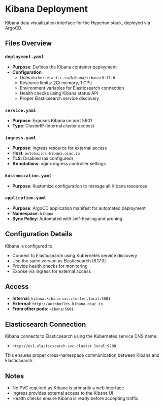 # Kibana Deployment

Kibana data visualization interface for the Hyperion stack, deployed via ArgoCD.

## Files Overview

### `deployment.yaml`
- **Purpose**: Defines the Kibana container deployment
- **Configuration**: 
  - Uses `docker.elastic.co/kibana/kibana:8.17.0`
  - Resource limits: 2Gi memory, 1 CPU
  - Environment variables for Elasticsearch connection
  - Health checks using Kibana status API
  - Proper Elasticsearch service discovery

### `service.yaml`
- **Purpose**: Exposes Kibana on port 5601
- **Type**: ClusterIP (internal cluster access)

### `ingress.yaml`
- **Purpose**: Ingress resource for external access
- **Host**: `autobuilds-kibana.oiac.io`
- **TLS**: Disabled (as configured)
- **Annotations**: nginx ingress controller settings

### `kustomization.yaml`
- **Purpose**: Kustomize configuration to manage all Kibana resources

### `application.yaml`
- **Purpose**: ArgoCD application manifest for automated deployment
- **Namespace**: `kibana`
- **Sync Policy**: Automated with self-healing and pruning

## Configuration Details

Kibana is configured to:
- Connect to Elasticsearch using Kubernetes service discovery
- Use the same version as Elasticsearch (8.17.0)
- Provide health checks for monitoring
- Expose via ingress for external access

## Access

- **Internal**: `kibana.kibana.svc.cluster.local:5601`
- **External**: `http://autobuilds-kibana.oiac.io`
- **From other pods**: `kibana:5601`

## Elasticsearch Connection

Kibana connects to Elasticsearch using the Kubernetes service DNS name:
- `http://es1.elasticsearch.svc.cluster.local:9200`

This ensures proper cross-namespace communication between Kibana and Elasticsearch.

## Notes

- No PVC required as Kibana is primarily a web interface
- Ingress provides external access to the Kibana UI
- Health checks ensure Kibana is ready before accepting traffic 